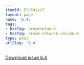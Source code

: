 ```yaml
---
itemId: ESrEAjziT
layout: page
name: '6.4: '
tags:
- hasTag: dreamnetwork
- hasTag: dream-network-volume-6
type: post
urlSlug: '6.4'
---
```

<a href="../files/pdfs/Volume_6/6.4-Dream-Network-Bulletin_Volume-6-Number-4.pdf" download="">Download issue 6.4</a>